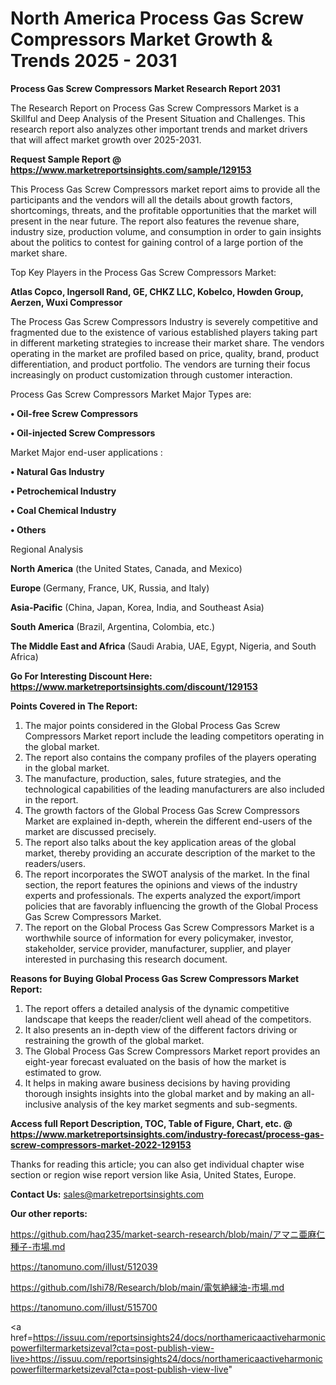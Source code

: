 # North America Process Gas Screw Compressors Market Growth & Trends 2025 - 2031

<strong>Process Gas Screw Compressors Market Research Report 2031</strong>

The Research Report on Process Gas Screw Compressors Market is a Skillful and Deep Analysis of the Present Situation and Challenges. This research report also analyzes other important trends and market drivers that will affect market growth over 2025-2031.

<strong>Request Sample Report @ <a href=https://www.marketreportsinsights.com/sample/129153>https://www.marketreportsinsights.com/sample/129153</a></strong>

This Process Gas Screw Compressors market report aims to provide all the participants and the vendors will all the details about growth factors, shortcomings, threats, and the profitable opportunities that the market will present in the near future. The report also features the revenue share, industry size, production volume, and consumption in order to gain insights about the politics to contest for gaining control of a large portion of the market share.

Top Key Players in the Process Gas Screw Compressors Market:

<strong>Atlas Copco, Ingersoll Rand, GE, CHKZ LLC, Kobelco, Howden Group, Aerzen, Wuxi Compressor</strong>

The Process Gas Screw Compressors Industry is severely competitive and fragmented due to the existence of various established players taking part in different marketing strategies to increase their market share. The vendors operating in the market are profiled based on price, quality, brand, product differentiation, and product portfolio. The vendors are turning their focus increasingly on product customization through customer interaction.

Process Gas Screw Compressors Market Major Types are:

<strong>• Oil-free Screw Compressors

• Oil-injected Screw Compressors</strong>

Market Major end-user applications :

<strong>• Natural Gas Industry

• Petrochemical Industry

• Coal Chemical Industry

• Others</strong>

Regional Analysis

</u><strong><b>North America</b></strong> (the United States, Canada, and Mexico)

<strong><b>Europe </b></strong>(Germany, France, UK, Russia, and Italy)

<strong><b>Asia-Pacific</b></strong> (China, Japan, Korea, India, and Southeast Asia)

<strong><b>South America</b></strong> (Brazil, Argentina, Colombia, etc.)

<strong><b>The Middle East and Africa</b></strong> (Saudi Arabia, UAE, Egypt, Nigeria, and South Africa)

<strong>Go For Interesting Discount Here: <a href=https://www.marketreportsinsights.com/discount/129153>https://www.marketreportsinsights.com/discount/129153</a></strong>

<strong>Points Covered in The Report:</strong>
<ol>
  <li>The major points considered in the Global Process Gas Screw Compressors Market report include the leading competitors operating in the global market.</li>
  <li>The report also contains the company profiles of the players operating in the global market.</li>
  <li>The manufacture, production, sales, future strategies, and the technological capabilities of the leading manufacturers are also included in the report.</li>
  <li>The growth factors of the Global Process Gas Screw Compressors Market are explained in-depth, wherein the different end-users of the market are discussed precisely.</li>
  <li>The report also talks about the key application areas of the global market, thereby providing an accurate description of the market to the readers/users.</li>
  <li>The report incorporates the SWOT analysis of the market. In the final section, the report features the opinions and views of the industry experts and professionals. The experts analyzed the export/import policies that are favorably influencing the growth of the Global Process Gas Screw Compressors Market.</li>
  <li>The report on the Global Process Gas Screw Compressors Market is a worthwhile source of information for every policymaker, investor, stakeholder, service provider, manufacturer, supplier, and player interested in purchasing this research document.</li>
</ol>
<strong>Reasons for Buying Global Process Gas Screw Compressors Market Report:</strong>

<ol>
  <li>The report offers a detailed analysis of the dynamic competitive landscape that keeps the reader/client well ahead of the competitors.</li>
  <li>It also presents an in-depth view of the different factors driving or restraining the growth of the global market.</li>
  <li>The Global Process Gas Screw Compressors Market report provides an eight-year forecast evaluated on the basis of how the market is estimated to grow.</li>
  <li>It helps in making aware business decisions by having providing thorough insights insights into the global market and by making an all-inclusive analysis of the key market segments and sub-segments.</li>
</ol>
<strong>Access full Report Description, TOC, Table of Figure, Chart, etc. @ <a href=https://www.marketreportsinsights.com/industry-forecast/process-gas-screw-compressors-market-2022-129153>https://www.marketreportsinsights.com/industry-forecast/process-gas-screw-compressors-market-2022-129153</a></strong>


Thanks for reading this article; you can also get individual chapter wise section or region wise report version like Asia, United States, Europe.

<strong>Contact Us:</strong>
sales@marketreportsinsights.com

<strong>Our other reports:</strong>

<a href=https://github.com/haq235/market-search-research/blob/main/アマニ亜麻仁種子-市場.md>https://github.com/haq235/market-search-research/blob/main/アマニ亜麻仁種子-市場.md</a>

<a href=https://tanomuno.com/illust/512039>https://tanomuno.com/illust/512039</a>

<a href=https://github.com/Ishi78/Research/blob/main/電気絶縁油-市場.md>https://github.com/Ishi78/Research/blob/main/電気絶縁油-市場.md</a>

<a href=https://tanomuno.com/illust/515700>https://tanomuno.com/illust/515700</a>

<a href=https://issuu.com/reportsinsights24/docs/northamericaactiveharmonicpowerfiltermarketsizeval?cta=post-publish-view-live>https://issuu.com/reportsinsights24/docs/northamericaactiveharmonicpowerfiltermarketsizeval?cta=post-publish-view-live</a>"
